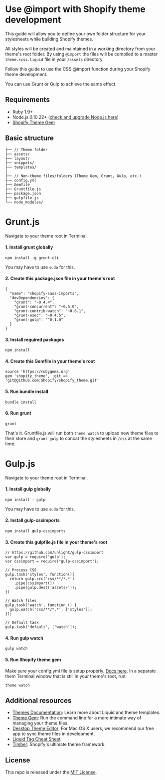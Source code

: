 Use @import with Shopify theme development
=====================

This guide will allow you to define your own folder structure for your stylesheets while building Shopify themes.

All styles will be created and maintained in a working directory from your theme's root folder. By using `@import` the files will be compiled to a master `theme.scss.liquid` file in your `/assets` directory.

Follow this guide to use the CSS @import function during your Shopify theme development.


You can use Grunt or Gulp to achieve the same effect.

Requirements
---------------------
- Ruby 1.9+
- Node.js 0.10.22+ ([check and upgrade Node.js here](http://stackoverflow.com/questions/20887400/gruntjs-bus-error-grunt-watch))
- [Shopify Theme Gem](https://github.com/Shopify/shopify_theme)

Basic structure
---------------
```
├── // Theme folder
├── assets/
├── layout/
├── snippets/
├── templates/
│
├── // Non-theme files/folders (Theme Gem, Grunt, Gulp, etc.)
├── config.yml
├── Gemfile
├── Gruntfile.js
├── package.json
├── gulpfile.js
└── node_modules/
```

Grunt.js
=====================
Navigate to your theme root in Terminal.

#### 1. Install grunt globally

```
npm install -g grunt-cli
```

You may have to use `sudo` for this.

#### 2. Create this package.json file in your theme's root
```
{
  "name": "shopify-sass-imports",
  "devDependencies": {
    "grunt": "~0.4.4",
    "grunt-concurrent": "~0.5.0",
    "grunt-contrib-watch": "~0.6.1",
    "grunt-exec": "~0.4.5",
    "grunt-gulp": "^0.1.0"
  }
}
```

#### 3. Install required packages
```
npm install
```

#### 4. Create this Gemfile in your theme's root
```
source 'https://rubygems.org'
gem 'shopify_theme', :git => 'git@github.com:Shopify/shopify_theme.git'
```

#### 5. Run bundle install
```
bundle install
```

#### 6. Run grunt
```
grunt
```

That's it. Gruntfile.js will run both `theme watch` to upload new theme files to their store and `grunt gulp` to concat the stylesheets in `/css` at the same time.



Gulp.js
=====================
Navigate to your theme root in Terminal.

#### 1. Install gulp globally

```
npm install - gulp
```
You may have to use `sudo` for this.

#### 2. Install gulp-cssimports

```
npm install gulp-cssimports
```

#### 3. Create this gulpfile.js file in your theme's root

```
// https://github.com/unlight/gulp-cssimport
var gulp = require('gulp');
var cssimport = require("gulp-cssimport");

// Process CSS
gulp.task('styles', function(){
  return gulp.src('css/**/*.*')
    .pipe(cssimport())
    .pipe(gulp.dest('assets/'));
})

// Watch files
gulp.task('watch', function () {
  gulp.watch('css/**/*.*', ['styles']);
});

// Default task
gulp.task('default', ['watch']);
```

#### 4. Run gulp watch
```
gulp watch
```

#### 5. Run Shopify theme gem
Make sure your config.yml file is setup properly. [Docs here](https://github.com/Shopify/shopify_theme).
In a separate them Terminal window that is still in your theme's root, run:
```
theme watch
```

Additional resources
---------------------
- [Themes Documentation][1]: Learn more about Liquid and theme templates.
- [Theme Gem][2]: Run the command line for a more intimate way of managing your theme files.
- [Desktop Theme Editor][3]: For Mac OS X users, we recommend our free app to sync theme files in development.
- [Liquid Tag Cheat Sheet][4]
- [Timber][5]: Shopify's ultimate theme framework.

License
---------------------
This repo is released under the [MIT License](LICENSE).

[1]: http://docs.shopify.com/themes
[2]: https://github.com/Shopify/shopify_theme
[3]: http://apps.shopify.com/desktop-theme-editor
[4]: http://cheat.markdunkley.com
[5]: http://shopify.com/timber
